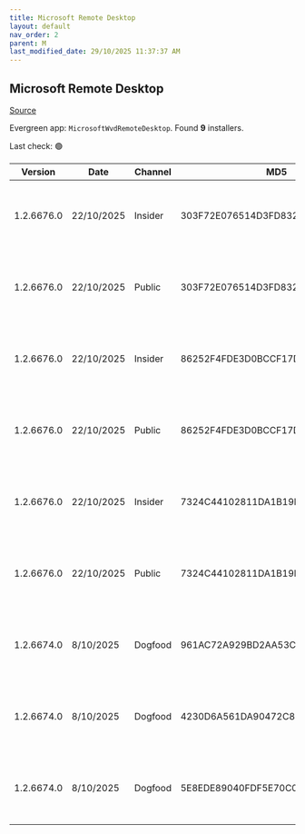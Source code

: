 ```yaml
---
title: Microsoft Remote Desktop
layout: default
nav_order: 2
parent: M
last_modified_date: 29/10/2025 11:37:37 AM
---
```


## Microsoft Remote Desktop

[Source](https://docs.microsoft.com/en-us/azure/virtual-desktop/connect-windows-7-10)

Evergreen app: `MicrosoftWvdRemoteDesktop`. Found **9** installers.

Last check: 🟢

| Version    | Date       | Channel | MD5                              | Sha2                                                                                                                             | Architecture | URI                                                                                                                                                                                                                                                                  |
| ---------- | ---------- | ------- | -------------------------------- | -------------------------------------------------------------------------------------------------------------------------------- | ------------ | -------------------------------------------------------------------------------------------------------------------------------------------------------------------------------------------------------------------------------------------------------------------- |
| 1.2.6676.0 | 22/10/2025 | Insider | 303F72E076514D3FD832EF5562914F91 | D5C64325F48E351BE403F40330EAB3A1EB57D1209720A98F36719C5D8906BB4007CA0A5C6E1C2159AF6182A7363604B232676AB07D0CF2B968BF6B29BDD920F1 | ARM64        | [https://res.cdn.office.net/remote-desktop-windows-client/ad806265-c079-4b58-94aa-d6a3b2a4cde6/RemoteDesktop_1.2.6676.0_ARM64.msi](https://res.cdn.office.net/remote-desktop-windows-client/ad806265-c079-4b58-94aa-d6a3b2a4cde6/RemoteDesktop_1.2.6676.0_ARM64.msi) |
| 1.2.6676.0 | 22/10/2025 | Public  | 303F72E076514D3FD832EF5562914F91 | D5C64325F48E351BE403F40330EAB3A1EB57D1209720A98F36719C5D8906BB4007CA0A5C6E1C2159AF6182A7363604B232676AB07D0CF2B968BF6B29BDD920F1 | ARM64        | [https://res.cdn.office.net/remote-desktop-windows-client/ad806265-c079-4b58-94aa-d6a3b2a4cde6/RemoteDesktop_1.2.6676.0_ARM64.msi](https://res.cdn.office.net/remote-desktop-windows-client/ad806265-c079-4b58-94aa-d6a3b2a4cde6/RemoteDesktop_1.2.6676.0_ARM64.msi) |
| 1.2.6676.0 | 22/10/2025 | Insider | 86252F4FDE3D0BCCF17D453938FD0E43 | C2170A4241A53A8821C0F42857F62315B8E1381E689A5005F527C4E9D8BD99019B1E69E3588935DA23B3107586D005BFCD79AEC361AD5A9BC05CD54798402441 | x64          | [https://res.cdn.office.net/remote-desktop-windows-client/60e78c10-b686-493d-9579-63bdd0581647/RemoteDesktop_1.2.6676.0_x64.msi](https://res.cdn.office.net/remote-desktop-windows-client/60e78c10-b686-493d-9579-63bdd0581647/RemoteDesktop_1.2.6676.0_x64.msi)     |
| 1.2.6676.0 | 22/10/2025 | Public  | 86252F4FDE3D0BCCF17D453938FD0E43 | C2170A4241A53A8821C0F42857F62315B8E1381E689A5005F527C4E9D8BD99019B1E69E3588935DA23B3107586D005BFCD79AEC361AD5A9BC05CD54798402441 | x64          | [https://res.cdn.office.net/remote-desktop-windows-client/60e78c10-b686-493d-9579-63bdd0581647/RemoteDesktop_1.2.6676.0_x64.msi](https://res.cdn.office.net/remote-desktop-windows-client/60e78c10-b686-493d-9579-63bdd0581647/RemoteDesktop_1.2.6676.0_x64.msi)     |
| 1.2.6676.0 | 22/10/2025 | Insider | 7324C44102811DA1B19D58061D0CBF28 | E9443C81715D3DDE7E11BF8492315077011BA03A9F537AFAE194E8DBE6680E4C83840F4C6DF83246262923572047DA59C8F1CBD1ECA0C3A35A3EF97C04EC7744 | x86          | [https://res.cdn.office.net/remote-desktop-windows-client/d11196e8-6117-438c-bb56-8a683739a808/RemoteDesktop_1.2.6676.0_x86.msi](https://res.cdn.office.net/remote-desktop-windows-client/d11196e8-6117-438c-bb56-8a683739a808/RemoteDesktop_1.2.6676.0_x86.msi)     |
| 1.2.6676.0 | 22/10/2025 | Public  | 7324C44102811DA1B19D58061D0CBF28 | E9443C81715D3DDE7E11BF8492315077011BA03A9F537AFAE194E8DBE6680E4C83840F4C6DF83246262923572047DA59C8F1CBD1ECA0C3A35A3EF97C04EC7744 | x86          | [https://res.cdn.office.net/remote-desktop-windows-client/d11196e8-6117-438c-bb56-8a683739a808/RemoteDesktop_1.2.6676.0_x86.msi](https://res.cdn.office.net/remote-desktop-windows-client/d11196e8-6117-438c-bb56-8a683739a808/RemoteDesktop_1.2.6676.0_x86.msi)     |
| 1.2.6674.0 | 8/10/2025  | Dogfood | 961AC72A929BD2AA53C29DFD05EFCEEA | 8D4DA5A4C97A42F76E31115EE32C834175B7E79FD530A423549898660B7376C8D97771ED06FC51F7102E9267C90121F98B5905FBC828B4CBB1A9D02AF489C87B | ARM64        | [https://res.cdn.office.net/remote-desktop-windows-client/f0e601a5-185d-42e0-8edf-c0aad16fb5d8/RemoteDesktop_1.2.6674.0_ARM64.msi](https://res.cdn.office.net/remote-desktop-windows-client/f0e601a5-185d-42e0-8edf-c0aad16fb5d8/RemoteDesktop_1.2.6674.0_ARM64.msi) |
| 1.2.6674.0 | 8/10/2025  | Dogfood | 4230D6A561DA90472C81FB314DD7B00F | 8B9A4C12B1AB8E97F365D974449744CB9CF7CBA6C32DFE2D9235615924AF44ECB2B72F678579A0BDABFFAD659A7B6CA2A65D888F1003B4E383F8E42085B0A957 | x64          | [https://res.cdn.office.net/remote-desktop-windows-client/8f67c09a-e239-400d-bc14-d1a06c767ab2/RemoteDesktop_1.2.6674.0_x64.msi](https://res.cdn.office.net/remote-desktop-windows-client/8f67c09a-e239-400d-bc14-d1a06c767ab2/RemoteDesktop_1.2.6674.0_x64.msi)     |
| 1.2.6674.0 | 8/10/2025  | Dogfood | 5E8EDE89040FDF5E70C05DD288A1DB72 | B5DFD038755AFDC5D741BA4608E9E3D36F7CECE0F20602544E204BB6E3ECC9BBD7FB8A0ADD38CA80918ED69DB348964584C71787473DC90AC770D6D3A57C3D8C | x86          | [https://res.cdn.office.net/remote-desktop-windows-client/f6132d4d-73f9-4e0e-b8ce-4943becc9e96/RemoteDesktop_1.2.6674.0_x86.msi](https://res.cdn.office.net/remote-desktop-windows-client/f6132d4d-73f9-4e0e-b8ce-4943becc9e96/RemoteDesktop_1.2.6674.0_x86.msi)     |
